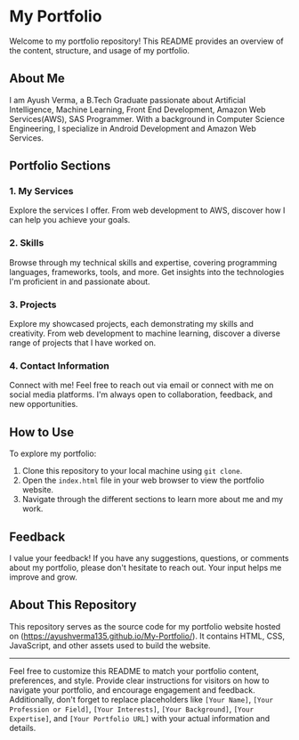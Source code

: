 # My Portfolio

Welcome to my portfolio repository! This README provides an overview of the content, structure, and usage of my portfolio.

## About Me

I am Ayush Verma, a B.Tech Graduate passionate about Artificial Intelligence, Machine Learning, Front End Development, Amazon Web Services(AWS), SAS Programmer. With a background in Computer Science Engineering, I specialize in Android Development and Amazon Web Services.

## Portfolio Sections

### 1. My Services

Explore the services I offer. From web development to AWS, discover how I can help you achieve your goals.

### 2. Skills

Browse through my technical skills and expertise, covering programming languages, frameworks, tools, and more. Get insights into the technologies I'm proficient in and passionate about.

### 3. Projects

Explore my showcased projects, each demonstrating my skills and creativity. From web development to machine learning, discover a diverse range of projects that I have worked on.

### 4. Contact Information

Connect with me! Feel free to reach out via email or connect with me on social media platforms. I'm always open to collaboration, feedback, and new opportunities.

## How to Use

To explore my portfolio:

1. Clone this repository to your local machine using `git clone`.
2. Open the `index.html` file in your web browser to view the portfolio website.
3. Navigate through the different sections to learn more about me and my work.

## Feedback

I value your feedback! If you have any suggestions, questions, or comments about my portfolio, please don't hesitate to reach out. Your input helps me improve and grow.


## About This Repository

This repository serves as the source code for my portfolio website hosted on (https://ayushverma135.github.io/My-Portfolio/). It contains HTML, CSS, JavaScript, and other assets used to build the website.

---

Feel free to customize this README to match your portfolio content, preferences, and style. Provide clear instructions for visitors on how to navigate your portfolio, and encourage engagement and feedback. Additionally, don't forget to replace placeholders like `[Your Name]`, `[Your Profession or Field]`, `[Your Interests]`, `[Your Background]`, `[Your Expertise]`, and `[Your Portfolio URL]` with your actual information and details.
